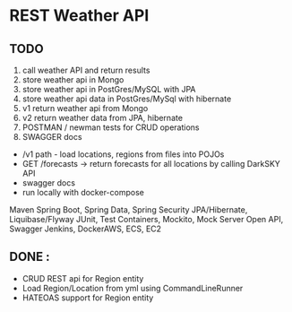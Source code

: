 # REST Weather API

## TODO

1. call weather API and return results
2. store weather api in Mongo
3. store weather api in PostGres/MySQL with JPA
4. store weather api data in PostGres/MySql with hibernate
5. v1 return weather api from Mongo
6. v2 return weather data from JPA, hibernate
7. POSTMAN / newman tests for CRUD operations
8. SWAGGER docs

- /v1 path - load locations, regions from files into POJOs
- GET /forecasts -> return forecasts for all locations by calling DarkSKY API
- swagger docs
- run locally with docker-compose

Maven
Spring Boot, Spring Data, Spring Security
JPA/Hibernate, Liquibase/Flyway
JUnit, Test Containers, Mockito, Mock Server
Open API, Swagger
Jenkins, DockerAWS, ECS, EC2

## DONE : 
- CRUD REST api for Region entity
- Load Region/Location from yml using CommandLineRunner
- HATEOAS support for Region entity 
